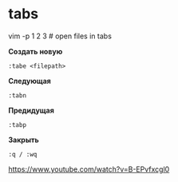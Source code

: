 tabs
====

vim -p 1 2 3 # open files in tabs 

**Создать новую**	

    :tabe <filepath>
    
**Следующая**

	:tabn
	
**Предидущая**

	:tabp
	
**Закрыть**

	:q / :wq
	
	
<https://www.youtube.com/watch?v=B-EPvfxcgl0>